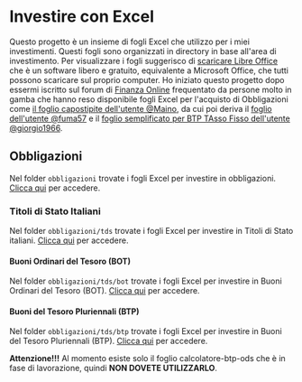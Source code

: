 # Investire con Excel

Questo progetto è un insieme di fogli Excel che utilizzo per i miei investimenti. Questi fogli sono organizzati in directory in base all'area di investimento. Per visualizzare i fogli suggerisco di [scaricare Libre Office](https://it.libreoffice.org/download/download/) che è un software libero e gratuito, equivalente a Microsoft Office, che tutti possono scaricare sul proprio computer. Ho iniziato questo progetto dopo essermi iscritto sul forum di [Finanza Online](https://forum.finanzaonline.com/) frequentato da persone molto in gamba che hanno reso disponibile fogli Excel per l'acquisto di Obbligazioni come [il foglio capostipite dell'utente @Maino](https://digilander.libero.it/ventimaggio/Finanza/Pagina%20dei%20files.html), da cui poi deriva il [foglio dell'utente @fuma57](https://forum.finanzaonline.com/threads/foglio-di-calcolo-per-rendimenti-obbligazioni-a-tasso-fisso-e-stepup-btp-bot-e-corporate.2026003/) e il [foglio semplificato per BTP TAsso Fisso dell'utente @giorgio1966](https://forum.finanzaonline.com/threads/foglio-excel-per-calcolo-rendimenti-btp-tasso-fisso.2019069/).

## Obbligazioni

Nel folder `obbligazioni` trovate i fogli Excel per investire in obbligazioni. [Clicca qui](obbligazioni) per accedere.

### Titoli di Stato Italiani

Nel folder `obbligazioni/tds` trovate i fogli Excel per investire in Titoli di Stato italiani. [Clicca qui](obbligazioni/tds) per accedere.

#### Buoni Ordinari del Tesoro (BOT)

Nel folder `obbligazioni/tds/bot` trovate i fogli Excel per investire in Buoni Ordinari del Tesoro (BOT). [Clicca qui](obbligazioni/tds/bot) per accedere.

#### Buoni del Tesoro Pluriennali (BTP)

Nel folder `obbligazioni/tds/btp` trovate i fogli Excel per investire in Buoni del Tesoro Pluriennali (BTP). [Clicca qui](obbligazioni/tds/btp) per accedere.

**Attenzione!!!**
Al momento esiste solo il foglio calcolatore-btp-ods che è in fase di lavorazione, quindi **NON DOVETE UTILIZZARLO**.
